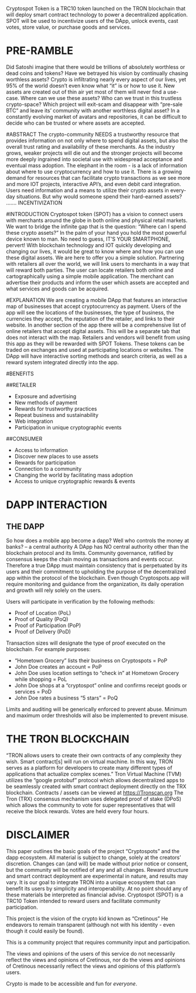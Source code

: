 Cryptospot Token is a TRC10 token launched on the TRON blockchain that will deploy smart contract technology to power a decentralized application. SPOT will be used to incentivize users of the DApp, unlock events, cast votes, store value, or purchase goods and services.

# PRE-RAMBLE
Did Satoshi imagine that there would be trillions of absolutely worthless or dead coins and tokens? Have we betrayed his vision by continually chasing worthless assets? Crypto is infiltrating nearly every aspect of our lives, yet 95% of the world doesn’t even know what “it” is or how to use it. New assets are created out of thin air yet most of them will never find a use-case.
Where can we use these assets? Who can we trust in this trustless crypto-space? Which project will exit-scam and disappear with “pre-sale BTC” and leave its’ community with another worthless digital asset?
In a constantly evolving market of avatars and repositories, it can be difficult to decide who can be trusted or where assets are accepted.

#ABSTRACT
The crypto-community NEEDS a trustworthy resource that provides information on not only where to spend digital assets, but also the overall trust rating and availability of these merchants. As the industry grows,
weaker projects will die out and the stronger projects will become more deeply ingrained into societal use with widespread acceptance and eventual mass adoption.
The elephant in the room - is a lack of information about where to use cryptocurrency and how to use it. There is a
growing demand for resources that can facilitate crypto transactions as we see more and more IOT projects,
interactive API’s, and even debit card integration. Users need information and a means to utilize their crypto assets in every-day situations.
But why would someone spend their hard-earned assets?
……. INCENTIVIZATION

#INTRODUCTION
Cryptospot token (SPOT) has a vision to connect users with merchants around the globe in both online and physical
retail markets. We want to bridge the infinite gap that is the question: “Where can I spend these crypto assets?”
In the palm of your hand you hold the most powerful device known to man. No need to guess, IT’S YOUR
SMARTPHONE, pervert! With blockchain technology and
IOT quickly developing and changing our lives, it would be great to know where and how you can use these digital assets. We are here to offer you a simple solution.
Partnering with retailers all over the world, we will link users to merchants in a way that will reward both parties.
The user can locate retailers both online and cartographically using a simple mobile application. The
merchant can advertise their products and inform the user which assets are accepted and what services and goods can be acquired.

#EXPLANATION
We are creating a mobile DApp that features an interactive map of businesses that accept cryptocurrency as payment. Users of the app will see the locations of the businesses, the type of business, the currencies they accept, the reputation of the retailer, and links to their website.
In another section of the app there will be a comprehensive list of online retailers that accept digital assets. This will be a separate tab that does not interact with the map.
Retailers and vendors will benefit from using this app as they will be rewarded with SPOT Tokens. These tokens can be traded on exchanges and used at participating locations or websites.
The DApp will have interactive sorting methods and search criteria, as well as a reward system integrated directly into the app.

#BENEFITS

##RETAILER
- Exposure and advertising
- New methods of payment
- Rewards for trustworthy practices
- Repeat business and sustainability
- Web integration
- Participation in unique cryptographic events

##CONSUMER
- Access to information
- Discover new places to use assets
- Rewards for participation
- Connection to a community
- Changing the world by facilitating mass adoption
- Access to unique cryptographic rewards & events

# DAPP INTERACTION

## THE DAPP
So how does a mobile app become a dapp?
Well who controls the money at banks? – a central authority
A DApp has NO central authority other than the blockchain protocol and its limits. Community
governance, ratified by consensus keeps the chain
moving as transactions and events occur. Therefore a
true DApp must maintain consistency that is perpetuated by its users and their commitment to upholding the purpose of the decentralized app within the protocol of the blockchain.
Even though Cryptospots.app will require monitoring and guidance from the organization, its daily operation and growth will rely solely on the users.

Users will participate in verification by the following methods:
- Proof of Location (PoL)
- Proof of Quality (PoQ)
- Proof of Participation (PoP)
- Proof of Delivery (PoD)

Transaction sizes will designate the type of proof executed on the blockchain. For example purposes:
- “Hometown Grocery” lists their business on Cryptospots = PoP
- John Doe creates an account = PoP
- John Doe uses location settings to “check in” at Hometown Grocery while shopping = PoL
- John Doe shops at a “cryptospot” online and confirms receipt goods or services = PoD
- John Doe rates a business “5 stars” = PoQ

Limits and auditing will be generically enforced to prevent abuse. Minimum and maximum order thresholds will also be implemented to prevent misuse.

# THE TRON BLOCKCHAIN
“TRON allows users to create their own contracts of any complexity they wish. Smart contract[s] will run on
virtual machine. In this way, TRON serves as a platform for developers to create many different types of applications that actualize complex scenes.”
Tron Virtual Machine (TVM) utilizes the “google protobuf” protocol which allows decentralized apps to be seamlessly created with smart contract deployment directly on the TRX blockchain.
Contracts / assets can be viewed at https://Tronscan.org
The Tron (TRX) consensus mechanism uses delegated proof of stake (DPoS) which allows the community to
vote for super representatives that will receive the block rewards. Votes are held every four hours.

# DISCLAIMER
This paper outlines the basic goals of the project “Cryptospots” and the dapp ecosystem.
All material is subject to change, solely at the creators’ discretion.
Changes can (and will) be made without prior notice or consent, but the community will be notified of any and all changes.
Reward structure and smart contract deployment are experimental in nature, and results may vary.
It is our goal to integrate TRON into a unique ecosystem that can benefit its users by simplicity and interoperability.
At no point should any of these materials be interpreted as financial advise.
Cryptospot (SPOT) is a TRC10 Token intended to reward users and facilitate community participation.

This project is the vision of the crypto kid known as “Cretinous”
He endeavors to remain transparent (although not with his identity - even though it could easily be found).

This is a community project that requires community input and participation.

The views and opinions of the users of this service do not necessarily reflect the views and opinions of Cretinous, nor do the views and opinions of Cretinous necessarily reflect the views and opinions of this platform’s users.

Crypto is made to be accessible and fun for *everyone*.
